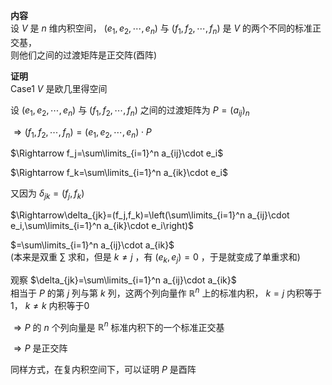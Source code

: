 **内容**  
设 $V$ 是 $n$ 维内积空间， $(e_1,e_2,\cdots,e_n)$ 与 $(f_1,f_2,\cdots,f_n)$ 是 $V$ 的两个不同的标准正交基，  
则他们之间的过渡矩阵是正交阵(酉阵)  
  
**证明**  
Case1  $V$ 是欧几里得空间  
  
设 $(e_1,e_2,\cdots,e_n)$ 与 $(f_1,f_2,\cdots,f_n)$ 之间的过渡矩阵为 $P=(a_{ij})_n$   
  
 $\Rightarrow(f_1,f_2,\cdots,f_n)=(e_1,e_2,\cdots,e_n)\cdot P$   
  
 $\Rightarrow f_j=\sum\limits_{i=1}^n a_{ij}\cdot e_i$   
  
 $\Rightarrow f_k=\sum\limits_{i=1}^n a_{ik}\cdot e_i$   
  
又因为 $\delta_{jk}=(f_j,f_k)$   
  
 $\Rightarrow\delta_{jk}=(f_j,f_k)=\left(\sum\limits_{i=1}^n a_{ij}\cdot e_i,\sum\limits_{i=1}^n a_{ik}\cdot e_i\right)$   
  
 $=\sum\limits_{i=1}^n a_{ij}\cdot a_{ik}$   
(本来是双重 $\sum$ 求和，但是 $k\neq j$ ，有 $(e_k,e_j)=0$ ，于是就变成了单重求和)  
  
观察 $\delta_{jk}=\sum\limits_{i=1}^n a_{ij}\cdot a_{ik}$   
相当于 $P$ 的第 $j$ 列与第 $k$ 列，这两个列向量作 $\mathbb{R}^n$ 上的标准内积， $k=j$ 内积等于1， $k\neq k$ 内积等于0  
  
 $\Rightarrow P$ 的 $n$ 个列向量是 $\mathbb R^n$ 标准内积下的一个标准正交基  
  
 $\Rightarrow P$ 是正交阵  
  
同样方式，在复内积空间下，可以证明 $P$ 是酉阵  

